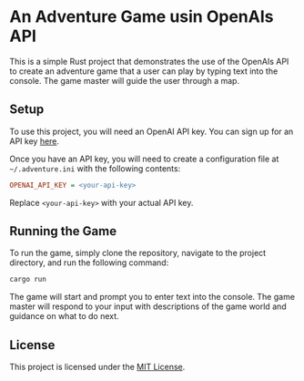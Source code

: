 # An Adventure Game usin OpenAIs API

This is a simple Rust project that demonstrates the use of the OpenAIs API to create an adventure game that a user can play by typing text into the console. The game master will guide the user through a map.

## Setup
To use this project, you will need an OpenAI API key. You can sign up for an API key [here](https://beta.openai.com/signup/).

Once you have an API key, you will need to create a configuration file at `~/.adventure.ini` with the following contents:

```ini
OPENAI_API_KEY = <your-api-key>
```

Replace `<your-api-key>` with your actual API key.

## Running the Game

To run the game, simply clone the repository, navigate to the project directory, and run the following command:

```sh
cargo run
```

The game will start and prompt you to enter text into the console. The game master will respond to your input with descriptions of the game world and guidance on what to do next.

## License
This project is licensed under the [MIT License](LICENSE).

